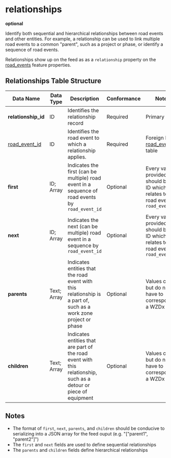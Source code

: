 # relationships
**optional**

Identify both sequential and hierarchical relationships between road events and other entities. For example, a relationship can be used to link multiple road events to a common "parent", such as a project or phase, or identify a sequence of road events.

Relationships show up on the feed as as a `relationship` property on the [road_events](/spec-content/data-tables/road_events.md) feature properties.

## Relationships Table Structure
Data Name | Data Type | Description | Conformance | Notes
--- | --- | --- | --- | ---
**relationship_id** | ID | Identifies the relationship record | Required | Primary key
[road_event_id](/spec-content/data-tables/road_events.md) | ID | Identifies the road event to which a relationship applies. | Required | Foreign key to [road_events](/spec-content/data-tables/road_events.md) table
**first** |	ID; Array |	Indicates the first (can be multiple) road event in a sequence of road events by `road_event_id` | Optional | Every value provided should be an ID which relates to a road event by `road_event_id`
**next** | ID; Array | Indicates the next (can be multiple) road event in a sequence by `road_event_id` | Optional | Every value provided should be an ID which relates to a road event by `road_event_id`
**parents** | Text; Array | Indicates entities that the road event with this relationship is a part of, such as a work zone project or phase | Optional | Values can but do not have to correspond to a WZDx entity
**children** | Text; Array | Indicates entities that are part of the road event with this relationship, such as a detour or piece of equipment | Optional | Values can but do not have to correspond to a WZDx entity

## Notes
- The format of `first`, `next`, `parents`, and `children` should be conducive to serializing into a JSON array for the feed ouput (e.g. "["parent1", "parent2"]")
- The `first` and `next` fields are used to define sequential relationships
- The `parents` and `children` fields define hierarchical relationships
